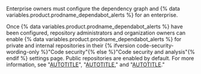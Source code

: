 Enterprise owners must configure the dependency graph and {% data variables.product.prodname_dependabot_alerts %} for an enterprise.

Once {% data variables.product.prodname_dependabot_alerts %} have been configured, repository administrators and organization owners can enable {% data variables.product.prodname_dependabot_alerts %} for private and internal repositories in their {% ifversion code-security-wording-only %}"Code security"{% else %}"Code security and analysis"{% endif %} settings page. Public repositories are enabled by default. For more information, see "[AUTOTITLE](/admin/code-security/managing-supply-chain-security-for-your-enterprise/enabling-the-dependency-graph-for-your-enterprise)", "[AUTOTITLE](/admin/configuration/configuring-github-connect/enabling-dependabot-for-your-enterprise)," and "[AUTOTITLE](/code-security/dependabot/dependabot-alerts/configuring-dependabot-alerts)."
